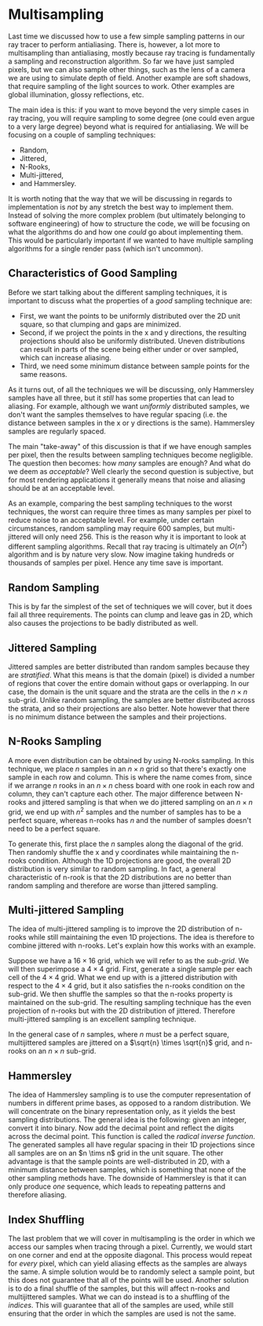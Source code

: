# Multisampling

Last time we discussed how to use a few simple sampling patterns in our ray
tracer to perform antialiasing. There is, however, a lot more to multisampling
than antialiasing, mostly because ray tracing is fundamentally a sampling and
reconstruction algorithm. So far we have just sampled pixels, but we can also
sample other things, such as the lens of a camera we are using to simulate depth
of field. Another example are soft shadows, that require sampling of the light
sources to work. Other examples are global illumination, glossy reflections,
etc. 

The main idea is this: if you want to move beyond the very simple cases in ray
tracing, you will require sampling to some degree (one could even argue to a
very large degree) beyond what is required for antialiasing. We will be focusing
on a couple of sampling techniques:

* Random,
* Jittered,
* N-Rooks,
* Multi-jittered,
* and Hammersley.

It is worth noting that the way that we will be discussing in regards to
implementation is *not* by any stretch the best way to implement them. Instead
of solving the more complex problem (but ultimately belonging to software
engineering) of how to structure the code, we will be focusing on what the
algorithms do and how one *could* go about implementing them. This would be
particularly important if we wanted to have multiple sampling algorithms for a
single render pass (which isn't uncommon).

## Characteristics of Good Sampling

Before we start talking about the different sampling techniques, it is important
to discuss what the properties of a *good* sampling technique are:

* First, we want the points to be uniformly distributed over the 2D unit square,
  so that clumping and gaps are minimized.
* Second, if we project the points in the x and y directions, the resulting
  projections should also be uniformly distributed. Uneven distributions can
  result in parts of the scene being either under or over sampled, which can
  increase aliasing.
* Third, we need some minimum distance between sample points for the same
  reasons.

As it turns out, of all the techniques we will be discussing, only Hammersley
samples have all three, but it *still* has some properties that can lead to
aliasing. For example, although we want *uniformly* distributed samples, we
don't want the samples themselves to have regular spacing (i.e. the distance
between samples in the x or y directions is the same). Hammersley samples are
regularly spaced.

The main "take-away" of this discussion is that if we have enough samples per
pixel, then the results between sampling techniques become negligible. The
question then becomes: how *many* samples are enough? And what do we deem as
*acceptable*? Well clearly the second question is subjective, but for most
rendering applications it generally means that noise and aliasing should be at
an acceptable level.

As an example, comparing the best sampling techniques to the worst techniques,
the worst can require three times as many samples per pixel to reduce noise to
an acceptable level. For example, under certain circumstances, random sampling
may require 600 samples, but multi-jittered will only need 256. This is the
reason why it is important to look at different sampling algorithms. Recall that
ray tracing is ultimately an $O(n^2)$ algorithm and is by nature very slow. Now
imagine taking hundreds or thousands of samples per pixel. Hence any time save
is important.

## Random Sampling

This is by far the simplest of the set of techniques we will cover, but it does
fail all three requirements. The points can clump and leave gas in 2D, which
also causes the projections to be badly distributed as well.

## Jittered Sampling

Jittered samples are better distributed than random samples because they are
*stratified*. What this means is that the domain (pixel) is divided a number of
regions that cover the entire domain without gaps or overlapping. In our case,
the domain is the unit square and the strata are the cells in the $n \times n$
sub-grid. Unlike random sampling, the samples are better distributed across the
strata, and so their projections are also better. Note however that there is no
minimum distance between the samples and their projections.

## N-Rooks Sampling

A more even distribution can be obtained by using N-rooks sampling. In this
technique, we place $n$ samples in an $n \times n$ grid so that there's exactly
one sample in each row and column. This is where the name comes from, since if
we arrange $n$ rooks in an $n \times n$ chess board with one rook in each row
and column, they can't capture each other. The major difference between N-rooks
and jittered sampling is that when we do jittered sampling on an $n \times n$
grid, we end up with $n^2$ samples and the number of samples has to be a perfect
square, whereas n-rooks has $n$ and the number of samples doesn't need to be a
perfect square.

To generate this, first place the $n$ samples along the diagonal of the grid.
Then randomly shuffle the x and y coordinates while maintaining the n-rooks
condition. Although the 1D projections are good, the overall 2D distribution is
very similar to random sampling. In fact, a general characteristic of n-rook is
that the 2D distributions are no better than random sampling and therefore are
worse than jittered sampling.

## Multi-jittered Sampling

The idea of multi-jittered sampling is to improve the 2D distribution of n-rooks
while still maintaining the even 1D projections. The idea is therefore to
combine jittered with n-rooks. Let's explain how this works with an example.

Suppose we have a $16 \times 16$ grid, which we will refer to as the *sub-grid*.
We will then superimpose a $4 \times 4$ grid. First, generate a single sample
per each cell of the $4 \times 4$ grid. What we end up with is a jittered
distribution with respect to the $4 \times 4$ grid, but it also satisfies the
n-rooks condition on the sub-grid. We then shuffle the samples so that the
n-rooks property is maintained on the sub-grid. The resulting sampling technique
has the even projection of n-rooks but with the 2D distribution of jittered.
Therefore multi-jittered sampling is an excellent sampling technique.

In the general case of $n$ samples, where $n$ must be a perfect square,
multijittered samples are jittered on a $\sqrt{n} \times \sqrt{n}$ grid, and
n-rooks on an $n \times n$ sub-grid.

## Hammersley

The idea of Hammersley sampling is to use the computer representation of numbers
in different prime bases, as opposed to a random distribution. We will
concentrate on the binary representation only, as it yields the best sampling
distributions. The general idea is the following: given an integer, convert it
into binary. Now add the decimal point and reflect the digits across the decimal
point. This function is called the *radical inverse function*. The generated
samples all have regular spacing in their 1D projections since all samples are
on an $n \tims n$ grid in the unit square. The other advantage is that the
sample points are well-distributed in 2D, with a minimum distance between
samples, which is something that none of the other sampling methods have. The
downside of Hammersley is that it can only produce *one* sequence, which leads
to repeating patterns and therefore aliasing.

## Index Shuffling

The last problem that we will cover in multisampling is the order in which we
access our samples when tracing through a pixel. Currently, we would start on
one corner and end at the opposite diagonal. This process would repeat for
*every* pixel, which can yield aliasing effects as the samples are always the
same. A simple solution would be to randomly select a sample point, but this
does not guarantee that all of the points will be used. Another solution is to
do a final shuffle of the samples, but this will affect n-rooks and
multijittered samples. What we can do instead is to a shuffling of the
*indices*. This will guarantee that all of the samples are used, while still
ensuring that the order in which the samples are used is not the same.
